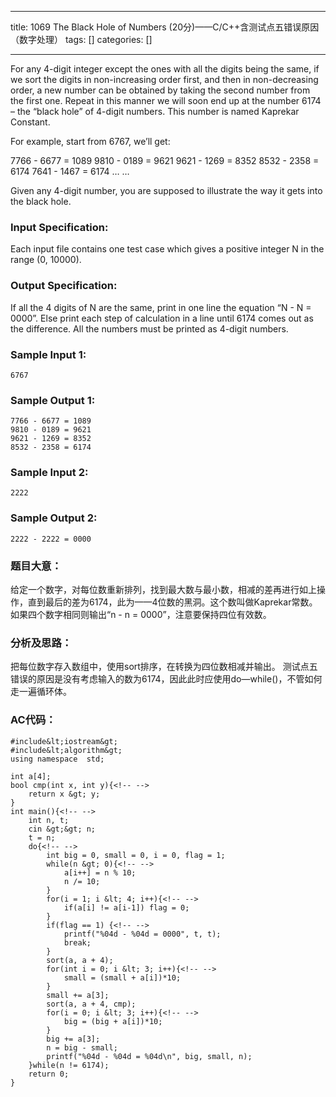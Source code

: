 
--- 
title:  1069 The Black Hole of Numbers (20分)——C/C++含测试点五错误原因（数字处理） 
tags: []
categories: [] 

---
For any 4-digit integer except the ones with all the digits being the same, if we sort the digits in non-increasing order first, and then in non-decreasing order, a new number can be obtained by taking the second number from the first one. Repeat in this manner we will soon end up at the number 6174 – the “black hole” of 4-digit numbers. This number is named Kaprekar Constant.

For example, start from 6767, we’ll get:

>  
 7766 - 6677 = 1089 9810 - 0189 = 9621 9621 - 1269 = 8352 8532 - 2358 = 6174 7641 - 1467 = 6174 … … 


Given any 4-digit number, you are supposed to illustrate the way it gets into the black hole.

### Input Specification:

Each input file contains one test case which gives a positive integer N in the range (0, 10000).

### Output Specification:

If all the 4 digits of N are the same, print in one line the equation “N - N = 0000”. Else print each step of calculation in a line until 6174 comes out as the difference. All the numbers must be printed as 4-digit numbers.

### Sample Input 1:

```
6767

```

### Sample Output 1:

```
7766 - 6677 = 1089
9810 - 0189 = 9621
9621 - 1269 = 8352
8532 - 2358 = 6174

```

### Sample Input 2:

```
2222

```

### Sample Output 2:

```
2222 - 2222 = 0000

```

### 题目大意：

给定一个数字，对每位数重新排列，找到最大数与最小数，相减的差再进行如上操作，直到最后的差为6174，此为——4位数的黑洞。这个数叫做Kaprekar常数。如果四个数字相同则输出“n - n = 0000”，注意要保持四位有效数。

### 分析及思路：

把每位数字存入数组中，使用sort排序，在转换为四位数相减并输出。 测试点五错误的原因是没有考虑输入的数为6174，因此此时应使用do—while()，不管如何走一遍循环体。

### AC代码：

```
#include&lt;iostream&gt;
#include&lt;algorithm&gt;
using namespace  std;

int a[4];
bool cmp(int x, int y){<!-- -->
	return x &gt; y;
}
int main(){<!-- -->
	int n, t;
	cin &gt;&gt; n;
	t = n;
	do{<!-- -->
		int big = 0, small = 0, i = 0, flag = 1;
		while(n &gt; 0){<!-- -->
			a[i++] = n % 10;
			n /= 10;
		} 
		for(i = 1; i &lt; 4; i++){<!-- -->
			if(a[i] != a[i-1]) flag = 0;
		}
		if(flag == 1) {<!-- -->
			printf("%04d - %04d = 0000", t, t);
			break;
		}
		sort(a, a + 4);
		for(int i = 0; i &lt; 3; i++){<!-- -->
			small = (small + a[i])*10;
		}
		small += a[3];
		sort(a, a + 4, cmp);
		for(i = 0; i &lt; 3; i++){<!-- -->
			big = (big + a[i])*10;
		}
		big += a[3];
		n = big - small;
		printf("%04d - %04d = %04d\n", big, small, n);
	}while(n != 6174);
	return 0;
}

```
